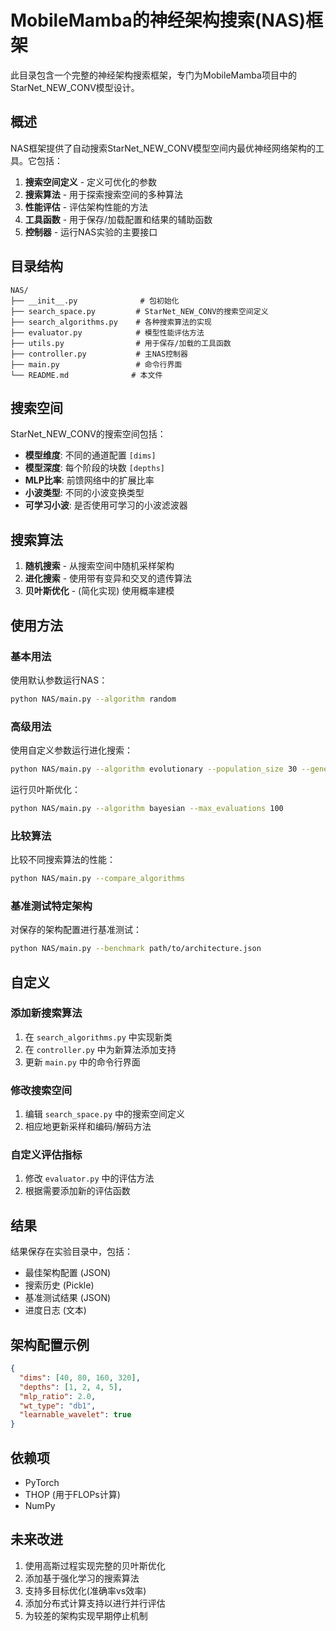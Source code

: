 # MobileMamba的神经架构搜索(NAS)框架

此目录包含一个完整的神经架构搜索框架，专门为MobileMamba项目中的StarNet_NEW_CONV模型设计。

## 概述

NAS框架提供了自动搜索StarNet_NEW_CONV模型空间内最优神经网络架构的工具。它包括：

1. **搜索空间定义** - 定义可优化的参数
2. **搜索算法** - 用于探索搜索空间的多种算法
3. **性能评估** - 评估架构性能的方法
4. **工具函数** - 用于保存/加载配置和结果的辅助函数
5. **控制器** - 运行NAS实验的主要接口

## 目录结构

```
NAS/
├── __init__.py              # 包初始化
├── search_space.py         # StarNet_NEW_CONV的搜索空间定义
├── search_algorithms.py    # 各种搜索算法的实现
├── evaluator.py            # 模型性能评估方法
├── utils.py                # 用于保存/加载的工具函数
├── controller.py           # 主NAS控制器
├── main.py                 # 命令行界面
└── README.md              # 本文件
```

## 搜索空间

StarNet_NEW_CONV的搜索空间包括：

- **模型维度**: 不同的通道配置 `[dims]`
- **模型深度**: 每个阶段的块数 `[depths]`
- **MLP比率**: 前馈网络中的扩展比率
- **小波类型**: 不同的小波变换类型
- **可学习小波**: 是否使用可学习的小波滤波器

## 搜索算法

1. **随机搜索** - 从搜索空间中随机采样架构
2. **进化搜索** - 使用带有变异和交叉的遗传算法
3. **贝叶斯优化** - (简化实现) 使用概率建模

## 使用方法

### 基本用法

使用默认参数运行NAS：

```bash
python NAS/main.py --algorithm random
```

### 高级用法

使用自定义参数运行进化搜索：

```bash
python NAS/main.py --algorithm evolutionary --population_size 30 --generations 15 --mutation_prob 0.3
```

运行贝叶斯优化：

```bash
python NAS/main.py --algorithm bayesian --max_evaluations 100
```

### 比较算法

比较不同搜索算法的性能：

```bash
python NAS/main.py --compare_algorithms
```

### 基准测试特定架构

对保存的架构配置进行基准测试：

```bash
python NAS/main.py --benchmark path/to/architecture.json
```

## 自定义

### 添加新搜索算法

1. 在 `search_algorithms.py` 中实现新类
2. 在 `controller.py` 中为新算法添加支持
3. 更新 `main.py` 中的命令行界面

### 修改搜索空间

1. 编辑 `search_space.py` 中的搜索空间定义
2. 相应地更新采样和编码/解码方法

### 自定义评估指标

1. 修改 `evaluator.py` 中的评估方法
2. 根据需要添加新的评估函数

## 结果

结果保存在实验目录中，包括：

- 最佳架构配置 (JSON)
- 搜索历史 (Pickle)
- 基准测试结果 (JSON)
- 进度日志 (文本)

## 架构配置示例

```json
{
  "dims": [40, 80, 160, 320],
  "depths": [1, 2, 4, 5],
  "mlp_ratio": 2.0,
  "wt_type": "db1",
  "learnable_wavelet": true
}
```

## 依赖项

- PyTorch
- THOP (用于FLOPs计算)
- NumPy

## 未来改进

1. 使用高斯过程实现完整的贝叶斯优化
2. 添加基于强化学习的搜索算法
3. 支持多目标优化(准确率vs效率)
4. 添加分布式计算支持以进行并行评估
5. 为较差的架构实现早期停止机制
